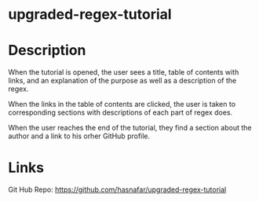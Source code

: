 # upgraded-regex-tutorial

# Description

When the tutorial is opened, the user sees a title, table of contents with links, and an explanation of the purpose as well as a description of the regex.

When the links in the table of contents are clicked, the user is taken to corresponding sections with descriptions of each part of regex does.

When the user reaches the end of the tutorial, they find a section about the author and a link to his orher GitHub profile.


# Links

Git Hub Repo: https://github.com/hasnafar/upgraded-regex-tutorial




